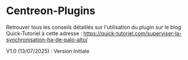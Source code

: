 Centreon-Plugins
================

Retrouver tous les conseils détaillés sur l'utilisation du plugin sur le blog Quick-Tutoriel à cette adresse : https://quick-tutoriel.com/superviser-la-synchronisation-ha-de-palo-alto/

V1.0 (13/07/2025) : Version Initiale
